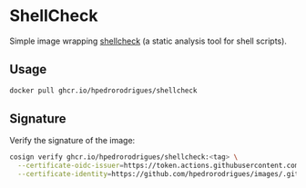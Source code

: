 # ShellCheck

Simple image wrapping [shellcheck] (a static analysis tool for shell scripts).

## Usage

```bash
docker pull ghcr.io/hpedrorodrigues/shellcheck
```

## Signature

Verify the signature of the image:

```bash
cosign verify ghcr.io/hpedrorodrigues/shellcheck:<tag> \
  --certificate-oidc-issuer=https://token.actions.githubusercontent.com \
  --certificate-identity=https://github.com/hpedrorodrigues/images/.github/workflows/_shared_publish.yml@refs/heads/main
```

[shellcheck]: https://www.shellcheck.net
